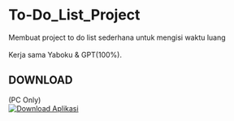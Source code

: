 # To-Do_List_Project
Membuat project to do list sederhana untuk mengisi waktu luang\
\
Kerja sama Yaboku & GPT(100%).

## DOWNLOAD
(PC Only)\
[![Download Aplikasi](https://tse2.mm.bing.net/th?id=OIP.1ssxAM2aLVLJSqlPNWo19gHaHa&pid=Api&P=0&h=180)](https://github.com/Yaboku29/To-Do_List_Project/blob/main/todo_app.exe)
